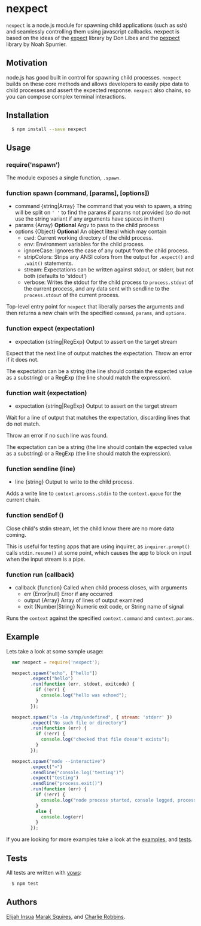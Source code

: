 # nexpect

`nexpect` is a node.js module for spawning child applications (such as ssh) and
seamlessly controlling them using javascript callbacks. nexpect is based on the
ideas of the [expect][0] library by Don Libes and the [pexpect][1] library by
Noah Spurrier.

## Motivation

node.js has good built in control for spawning child processes. `nexpect` builds
on these core methods and allows developers to easily pipe data to child
processes and assert the expected response. `nexpect` also chains, so you can
compose complex terminal interactions.

## Installation

``` bash
  $ npm install --save nexpect
```

## Usage

### require('nspawn')

The module exposes a single function, `.spawn`.

### function spawn (command, [params], [options])

* command {string|Array} The command that you wish to spawn, a string will be
  split on `' '` to find the params if params not provided (so do not use the
  string variant if any arguments have spaces in them)
* params {Array} **Optional** Argv to pass to the child process
* options {Object} **Optional** An object literal which may contain
  - cwd: Current working directory of the child process.
  - env: Environment variables for the child process.
  - ignoreCase: Ignores the case of any output from the child process.
  - stripColors: Strips any ANSI colors from the output for `.expect()` and `.wait()` statements.
  - stream: Expectations can be written against stdout, or stderr, but not both
    (defaults to 'stdout')
  - verbose: Writes the stdout for the child process to `process.stdout` of the current process,
    and any data sent with sendline to the `process.stdout` of the current
    process.


Top-level entry point for `nexpect` that liberally parses the arguments
and then returns a new chain with the specified `command`, `params`, and `options`.

### function expect (expectation)

* expectation {string|RegExp} Output to assert on the target stream

Expect that the next line of output matches the expectation.
Throw an error if it does not.

The expectation can be a string (the line should contain the expected value as
a substring) or a RegExp (the line should match the expression).

### function wait (expectation)

* expectation {string|RegExp} Output to assert on the target stream

Wait for a line of output that matches the expectation, discarding lines
that do not match.

Throw an error if no such line was found.

The expectation can be a string (the line should contain the expected value as
a substring) or a RegExp (the line should match the expression).

### function sendline (line)

* line {string} Output to write to the child process.

Adds a write line to `context.process.stdin` to the `context.queue`
for the current chain.

### function sendEof ()

Close child's stdin stream, let the child know there are no more data coming.

This is useful for testing apps that are using inquirer,
as `inquirer.prompt()` calls `stdin.resume()` at some point,
which causes the app to block on input when the input stream is a pipe.

### function run (callback)

* callback {function} Called when child process closes, with arguments
  * err {Error|null} Error if any occurred
  * output {Array} Array of lines of output examined
  * exit {Number|String} Numeric exit code, or String name of signal

Runs the `context` against the specified `context.command` and
`context.params`.


## Example

Lets take a look at some sample usage:

``` js
  var nexpect = require('nexpect');

  nexpect.spawn("echo", ["hello"])
         .expect("hello")
         .run(function (err, stdout, exitcode) {
           if (!err) {
             console.log("hello was echoed");
           }
         });

  nexpect.spawn("ls -la /tmp/undefined", { stream: 'stderr' })
         .expect("No such file or directory")
         .run(function (err) {
           if (!err) {
             console.log("checked that file doesn't exists");
           }
         });

  nexpect.spawn("node --interactive")
         .expect(">")
         .sendline("console.log('testing')")
         .expect("testing")
         .sendline("process.exit()")
         .run(function (err) {
           if (!err) {
             console.log("node process started, console logged, process exited");
           }
           else {
             console.log(err)
           }
         });
```

If you are looking for more examples take a look at the [examples][2], and [tests][3].

## Tests

All tests are written with [vows][4]:

``` bash
  $ npm test
```

## Authors

[Elijah Insua][5] [Marak Squires][6], and [Charlie Robbins][7].

[0]: http://search.cpan.org/~rgiersig/Expect-1.21/Expect.pod
[1]: http://pexpect.sourceforge.net/pexpect.html
[2]: https://github.com/nodejitsu/nexpect/tree/master/examples
[3]: https://github.com/nodejitsu/nexpect/tree/master/test/nexpect-test.js
[4]: http://vowsjs.org
[5]: http://github.com/tmpvar
[6]: http://github.com/marak
[7]: http://github.com/indexzero
